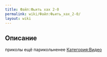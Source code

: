 ```yaml
---
title: Файл:Фьить хах 2-0
permalink: wiki/Файл:Фьить_хах_2-0/
layout: wiki
---
```


## Описание

приколы ещё парикольненее [Категория:Видео](Категория:Видео "wikilink")

